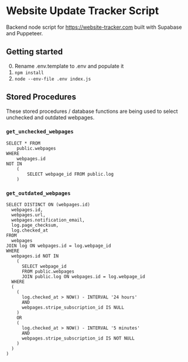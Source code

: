 # Website Update Tracker Script
Backend node script for https://website-tracker.com built with Supabase and Puppeteer.

## Getting started
0. Rename .env.template to .env and populate it
1. `npm install`
2. `node --env-file .env index.js`

## Stored Procedures
These stored procedures / database functions are being used to select unchecked and outdated webpages.
### `get_unchecked_webpages`
```
SELECT * FROM
    public.webpages
WHERE
    webpages.id
NOT IN 
    (
        SELECT webpage_id FROM public.log
    )
```

### `get_outdated_webpages`
```
SELECT DISTINCT ON (webpages.id)
  webpages.id,
  webpages.url,
  webpages.notification_email,
  log.page_checksum,
  log.checked_at
FROM
  webpages
JOIN log ON webpages.id = log.webpage_id
WHERE
  webpages.id NOT IN
    (
      SELECT webpage_id
      FROM public.webpages
      JOIN public.log ON webpages.id = log.webpage_id
  WHERE
  (
    (
      log.checked_at > NOW() - INTERVAL '24 hours'
      AND
      webpages.stripe_subscription_id IS NULL
    )
    OR
    (
      log.checked_at > NOW() - INTERVAL '5 minutes'
      AND
      webpages.stripe_subscription_id IS NOT NULL
    )
  )
)
```